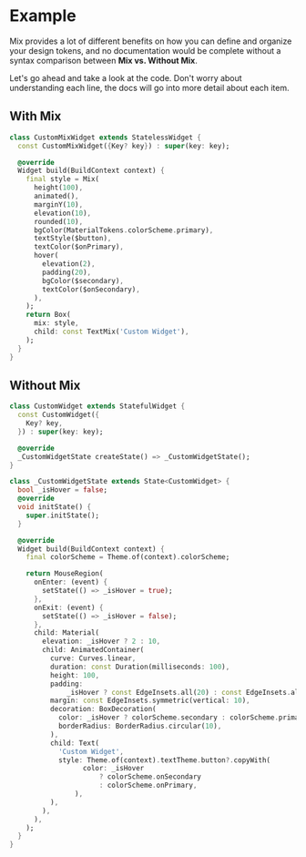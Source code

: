# Example

Mix provides a lot of different benefits on how you can define and organize your design tokens, and no documentation would be complete without a syntax comparison between **Mix vs. Without Mix**.

Let's go ahead and take a look at the code. Don't worry about understanding each line, the docs will go into more detail about each item.

## With Mix

```dart
class CustomMixWidget extends StatelessWidget {
  const CustomMixWidget({Key? key}) : super(key: key);

  @override
  Widget build(BuildContext context) {
    final style = Mix(
      height(100),
      animated(),
      marginY(10),
      elevation(10),
      rounded(10),
      bgColor(MaterialTokens.colorScheme.primary),
      textStyle($button),
      textColor($onPrimary),
      hover(
        elevation(2),
        padding(20),
        bgColor($secondary),
        textColor($onSecondary),
      ),
    );
    return Box(
      mix: style,
      child: const TextMix('Custom Widget'),
    );
  }
}
```

## Without Mix

```dart
class CustomWidget extends StatefulWidget {
  const CustomWidget({
    Key? key,
  }) : super(key: key);

  @override
  _CustomWidgetState createState() => _CustomWidgetState();
}

class _CustomWidgetState extends State<CustomWidget> {
  bool _isHover = false;
  @override
  void initState() {
    super.initState();
  }

  @override
  Widget build(BuildContext context) {
    final colorScheme = Theme.of(context).colorScheme;

    return MouseRegion(
      onEnter: (event) {
        setState(() => _isHover = true);
      },
      onExit: (event) {
        setState(() => _isHover = false);
      },
      child: Material(
        elevation: _isHover ? 2 : 10,
        child: AnimatedContainer(
          curve: Curves.linear,
          duration: const Duration(milliseconds: 100),
          height: 100,
          padding:
              _isHover ? const EdgeInsets.all(20) : const EdgeInsets.all(0),
          margin: const EdgeInsets.symmetric(vertical: 10),
          decoration: BoxDecoration(
            color: _isHover ? colorScheme.secondary : colorScheme.primary,
            borderRadius: BorderRadius.circular(10),
          ),
          child: Text(
            'Custom Widget',
            style: Theme.of(context).textTheme.button?.copyWith(
                  color: _isHover
                      ? colorScheme.onSecondary
                      : colorScheme.onPrimary,
                ),
          ),
        ),
      ),
    );
  }
}
```
